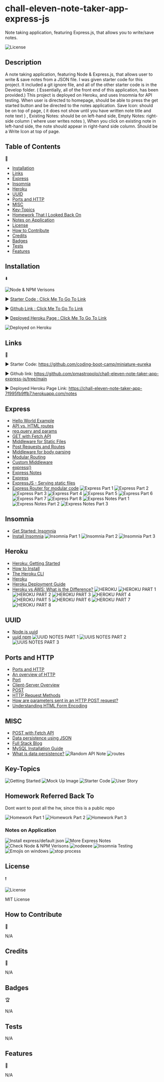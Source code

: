# chall-eleven-note-taker-app-express-js

Note taking application, featuring Express.js, that allows you to write/save notes.

![License](https://img.shields.io/badge/license-MIT-pink.svg?style=for-the-badge)

## Description

A note taking application, featuring Node & Express.js, that allows user to write & save notes from a JSON file.  I was given starter code for this project. It included a git ignore file, and all of the other starter code is in the Develop folder. ( Essentially, all of the front end of this application, has been provided.) This project is deployed on Heroku, and uses Insomnia for API testing. When user is directed to homepage, should be able to press the get started button and be directed to the notes application. Save Icon: should be on top of page, ( it does not show until you have written note title and note text ) , Existing Notes: should be on left-hand side, Empty Notes: right-side column ( where user writes notes ), When you click on existing note in left-hand side, the note should appear in right-hand side column. Should be a Write Icon at top of page.

## Table of Contents

:bookmark_tabs:

- [Installation](#installation)
- [Links](#links)
- [Express](#express)
- [Insomnia](#insomnia)
- [Heroku](#heroku)
- [UUID](#uuid)
- [Ports and HTTP](#ports-and-http)
- [MISC](#misc)
- [Key-Topics](#key-topics)
- [Homework That I Looked Back On](#homework-referred-back-to)
- [Notes on Application](#notes-on-application)
- [License](#license)
- [How to Contribute](#how-to-contribute)
- [Credits](#credits)
- [Badges](#badges)
- [Tests](#tests)
- [Features](#features)

## Installation

:arrow_down:

![Node & NPM Verisons](<images/node and npm verisons.jpg>)

:arrow_forward: [Starter Code : Click Me To Go To Link](https://github.com/coding-boot-camp/miniature-eureka)

:arrow_forward: [Github Link : Click Me To Go To Link](https://github.com/pmastropolo/chall-eleven-note-taker-app-express-js/tree/main)

:arrow_forward: [Deployed Heroku Page : Click Me To Go To Link](https://chall-eleven-note-taker-app-7f995fb9ffb7.herokuapp.com/notes)

![Deployed on Heroku](images/challelevennotetakingapp.jpg)

## Links

:open_file_folder:

:arrow_forward: Starter Code: https://github.com/coding-boot-camp/miniature-eureka

:arrow_forward: Github link: https://github.com/pmastropolo/chall-eleven-note-taker-app-express-js/tree/main

:arrow_forward: Deployed Heroku Page Link: https://chall-eleven-note-taker-app-7f995fb9ffb7.herokuapp.com/notes

## Express

- [Hello World Example](https://expressjs.com/en/starter/hello-world.html)
- [API vs. HTML routes](https://expressjs.com/en/guide/routing.html#response-methods)
- [req.query and params](https://expressjs.com/en/guide/routing.html#route-parameters)
- [GET with Fetch API](https://expressjs.com/en/guide/routing.html#route-parameters)
- [Middleware for Static Files](http://expressjs.com/en/starter/static-files.html)
- [Post Requests and Routes](https://expressjs.com/en/starter/basic-routing.html)
- [Middleware for body parsing](http://expressjs.com/en/api.html#req.body)
- [Modular Routing](http://expressjs.com/en/guide/routing.html#express-router)
- [Custom Middleware](https://expressjs.com/en/guide/writing-middleware.html)
- [express()](https://expressjs.com/en/4x/api.html)
- [Express Notes](https://flaviocopes.com/express/)
- [Express](https://expressjs.com/)
- [ExpressJS - Serving static files](https://www.tutorialspoint.com/expressjs/expressjs_static_files.htm#:~:text=Static%20files%20are%20files%20that,the%20following%20built%2Din%20middleware.)
- [Express Router for modular code](https://medium.com/nerd-for-tech/express-router-for-modular-code-f155d4406897)
![Express Part 1](<images/express part 1.jpg>)
![Express Part 2](<images/express actual 2.jpg>)
![Express Part 3](<images/express part 2.jpg>)
![Express Part 4](<images/express part 3.jpg>)
![Express Part 5](<images/express part 4.jpg>)
![Express Part 6](<images/express part 5.jpg>)
![Express Part 7](<images/express part 6.jpg>)
![Express Part 8](<images/express part 7.jpg>)
![Express Notes Part 1](<images/express notes part 1.jpg>)
![Express Notes Part 2](<images/express notes part 2.jpg>)
![Express Notes Part 3](<images/express notes part 3.jpg>)

## Insomnia

- [Get Started: Insomnia](https://docs.insomnia.rest/insomnia/get-started)
- [Install Insomnia](https://docs.insomnia.rest/insomnia/install)
![Insomnia Part 1](images/IN1.jpg)
![Insomnia Part 2](images/IN2.jpg)
![Insomnia Part 3](images/IN3.jpg)

## Heroku

- [Heroku: Getting Started](https://devcenter.heroku.com/articles/getting-started-with-nodejs?singlepage=true)
- [How to Install](https://coding-boot-camp.github.io/full-stack/heroku/how-to-install-the-heroku-cli)
- [The Heroku CLI](https://devcenter.heroku.com/articles/heroku-cli)
- [Heroku](https://www.heroku.com/)
- [Heroku Deployment Guide](https://coding-boot-camp.github.io/full-stack/heroku/heroku-deployment-guide)
- [Heroku vs AWS: What is the Difference?](https://www.guru99.com/heroku-vs-aws.html)
![HEROKU](images/Heroku.jpg)
![HEROKU PART 1](images/HEROKU1.jpg)
![HEROKU PART 2](images/HEROKU2.jpg)
![HEROKU PART 3](images/HEROKU3.jpg)
![HEROKU PART 4](images/HEROKU4.jpg)
![HEROKU PART 5](images/HEROKU5.jpg)
![HEROKU PART 6](images/HEROKU6.jpg)
![HEROKU PART 7](images/HEROKU7.jpg)
![HEROKU PART 8](images/HEROKU8.jpg)

## UUID

- [Node.js uuid](https://www.geeksforgeeks.org/node-js-npm-uuid/?fbclid=IwAR0EeXfW4N02R_VBert3CjhWi2voJ7N_WQZbD6zB0RJZ953ZJUaGyGvrjYU)
- [uuid npm](https://www.npmjs.com/package/uuid)
![UUID NOTES PART 1](images/UUID11.jpg)
![UUIS NOTES PART 2](images/UUID22.jpg)
![UUIS NOTES PART 3](images/UUID33.jpg)

## Ports and HTTP

- [Ports and HTTP](https://computer.howstuffworks.com/internet/basics/internet-infrastructure10.htm)
- [An overview of HTTP](https://developer.mozilla.org/en-US/docs/Web/HTTP/Overview)
- [Port](https://developer.mozilla.org/en-US/docs/Glossary/Port)
- [Client-Server Overview](https://developer.mozilla.org/en-US/docs/Learn/Server-side/First_steps/Client-Server_overview#anatomy_of_a_dynamic_request)
- [POST](https://developer.mozilla.org/en-US/docs/Web/HTTP/Methods/POST)
- [HTTP Request Methods](https://www.w3schools.com/tags/ref_httpmethods.asp)
- [How are parameters sent in an HTTP POST request?](https://stackoverflow.com/questions/14551194/how-are-parameters-sent-in-an-http-post-request)
- [Understanding HTML Form Encoding](https://dev.to/sidthesloth92/understanding-html-form-encoding-url-encoded-and-multipart-forms-3lpa)

## MISC

- [POST with Fetch API](https://developer.mozilla.org/en-US/docs/Web/API/Fetch_API/Using_Fetch)
- [Data persistence using JSON](https://nodejs.org/api/fs.html#fs_file_system)
- [Full Stack Blog](https://coding-boot-camp.github.io/full-stack/)
- [MySQL Installation Guide](https://coding-boot-camp.github.io/full-stack/mysql/mysql-installation-guide)
- [What is data persistence?](https://www.futurelearn.com/info/courses/programming-103-data/0/steps/64745)
![Random API Note](images/API.jpg)
![routes](images/routes1.jpg)

## Key-Topics

![Getting Started](<images/getting started.jpg>)
![Mock Up Image](<images/mock up image.jpg>)
![Starter Code](<images/starter code repo.jpg>)
![User Story](<images/user story.jpg>)

## Homework Referred Back To

Dont want to post all the hw, since this is a public repo

![Homework Part 1](<images/HW 1.jpg>)
![Homework Part 2](images/HW2.jpg)
![Homework Part 3](images/HW3.jpg)

### Notes on Application

![Install express/default json](<images/install express and default package json.jpg>)
![More Express Notes](<images/more express notes.jpg>)
![Check Node & NPM Verisons](<images/verisons node and npm.jpg>)
![nodeeee](images/nodeeeee.jpg)
![Insomnia Testing](<images/insomnia testing.jpg>)
![Emojis on windows](<images/emojisss on windows.jpg>)
![stop process](<images/stop proceesesss.jpg>)

## License

:heavy_exclamation_mark:

![License](https://img.shields.io/badge/license-MIT-pink.svg?style=for-the-badge)

MIT License

## How to Contribute

:tada:

N/A

## Credits

:name_badge:

N/A

## Badges

:trophy:

N/A

## Tests

N/A

## Features

:sparkler:

N/A

